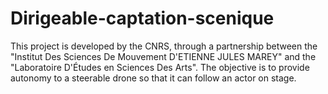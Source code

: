 # Dirigeable-captation-scenique
This project is developed by the CNRS, through a partnership between the "Institut Des Sciences De Mouvement D'ETIENNE JULES MAREY" and the "Laboratoire D'Études en Sciences Des Arts". 
The objective is to provide autonomy to a steerable drone so that it can follow an actor on stage. 
